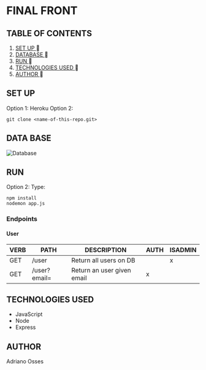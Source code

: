 # FINAL FRONT

## TABLE OF CONTENTS
1. [ SET UP ](#set-up) :rocket:
2. [ DATABASE ](#db) :rocket:
3. [ RUN ](#run) :rocket:
4. [ TECHNOLOGIES USED ](#tech) :rocket:
5. [ AUTHOR ](#author) :rocket:

<a name="set-up"></a>
## SET UP
<a name="db"></a>
Option 1: Heroku
Option 2: 
```
git clone <name-of-this-repo.git>
```
## DATA BASE
![Database](images/diagram9.svg)
<a name="run"></a>
## RUN
Option 2:
Type:
```
npm install
nodemon app.js
```

### Endpoints
#### User
| VERB| PATH|DESCRIPTION|AUTH|ISADMIN|
| ----- | ---- | ---- | ---- | ---- |
| GET | /user | Return all users on DB |  | x |
| GET | /user?email=<email>| Return an user given email | x |  |

<a name="tech"></a>
## TECHNOLOGIES USED
- JavaScript
- Node
- Express

<a name="author"></a>
## AUTHOR
Adriano Osses

